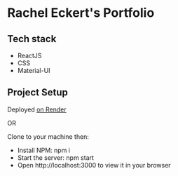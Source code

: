 # Rachel Eckert's Portfolio


## Tech stack

* ReactJS
* CSS
* Material-UI

## Project Setup

Deployed [on Render](cheleckert.onrender.com)

  OR

Clone to your machine then:
  * Install NPM: npm i
  * Start the server: npm start
  * Open http://localhost:3000 to view it in your browser
  
  


